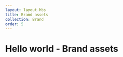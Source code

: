 ```yaml
---
layout: layout.hbs
title: Brand assets
collection: Brand
order: 5
---
```


# Hello world - Brand assets
